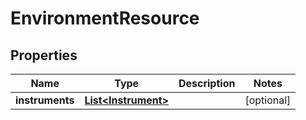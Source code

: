 
# EnvironmentResource

## Properties
Name | Type | Description | Notes
------------ | ------------- | ------------- | -------------
**instruments** | [**List&lt;Instrument&gt;**](Instrument.md) |  |  [optional]




